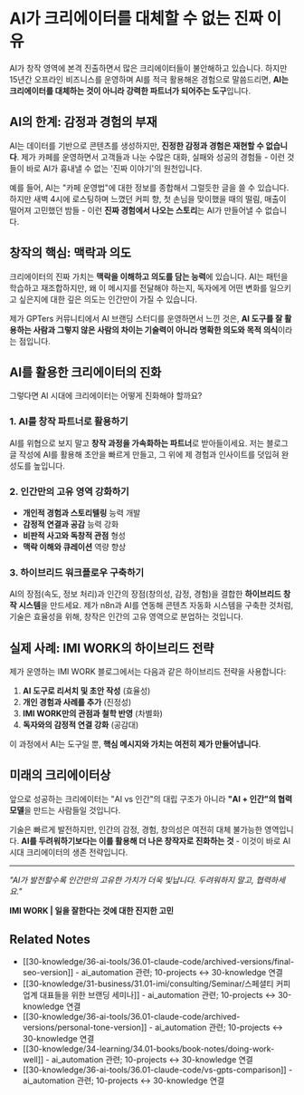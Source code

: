 # AI가 크리에이터를 대체할 수 없는 진짜 이유

AI가 창작 영역에 본격 진출하면서 많은 크리에이터들이 불안해하고 있습니다. 하지만 15년간 오프라인 비즈니스를 운영하며 AI를 적극 활용해온 경험으로 말씀드리면, **AI는 크리에이터를 대체하는 것이 아니라 강력한 파트너가 되어주는 도구**입니다.

## AI의 한계: 감정과 경험의 부재

<!-- CONTENT_IMAGE_1 -->

AI는 데이터를 기반으로 콘텐츠를 생성하지만, **진정한 감정과 경험은 재현할 수 없습니다**. 제가 카페를 운영하면서 고객들과 나눈 수많은 대화, 실패와 성공의 경험들 - 이런 것들이 바로 AI가 흉내낼 수 없는 '진짜 이야기'의 원천입니다.

예를 들어, AI는 "카페 운영법"에 대한 정보를 종합해서 그럴듯한 글을 쓸 수 있습니다. 하지만 새벽 4시에 로스팅하며 느꼈던 커피 향, 첫 손님을 맞이했을 때의 떨림, 매출이 떨어져 고민했던 밤들 - 이런 **진짜 경험에서 나오는 스토리**는 AI가 만들어낼 수 없습니다.

## 창작의 핵심: 맥락과 의도

크리에이터의 진짜 가치는 **맥락을 이해하고 의도를 담는 능력**에 있습니다. AI는 패턴을 학습하고 재조합하지만, 왜 이 메시지를 전달해야 하는지, 독자에게 어떤 변화를 일으키고 싶은지에 대한 깊은 의도는 인간만이 가질 수 있습니다.

제가 GPTers 커뮤니티에서 AI 브랜딩 스터디를 운영하면서 느낀 것은, **AI 도구를 잘 활용하는 사람과 그렇지 않은 사람의 차이는 기술력이 아니라 명확한 의도와 목적 의식**이라는 점입니다.

## AI를 활용한 크리에이터의 진화

그렇다면 AI 시대에 크리에이터는 어떻게 진화해야 할까요?

### 1. AI를 창작 파트너로 활용하기

AI를 위협으로 보지 말고 **창작 과정을 가속화하는 파트너**로 받아들이세요. 저는 블로그 글 작성에 AI를 활용해 초안을 빠르게 만들고, 그 위에 제 경험과 인사이트를 덧입혀 완성도를 높입니다.

### 2. 인간만의 고유 영역 강화하기

- **개인적 경험과 스토리텔링** 능력 개발
- **감정적 연결과 공감** 능력 강화
- **비판적 사고와 독창적 관점** 형성
- **맥락 이해와 큐레이션** 역량 향상

### 3. 하이브리드 워크플로우 구축하기

AI의 장점(속도, 정보 처리)과 인간의 장점(창의성, 감정, 경험)을 결합한 **하이브리드 창작 시스템**을 만드세요. 제가 n8n과 AI를 연동해 콘텐츠 자동화 시스템을 구축한 것처럼, 기술은 효율성을 위해, 창작은 인간의 고유 영역으로 분업하는 것입니다.

## 실제 사례: IMI WORK의 하이브리드 전략

제가 운영하는 IMI WORK 블로그에서는 다음과 같은 하이브리드 전략을 사용합니다:

1. **AI 도구로 리서치 및 초안 작성** (효율성)
2. **개인 경험과 사례를 추가** (진정성)
3. **IMI WORK만의 관점과 철학 반영** (차별화)
4. **독자와의 감정적 연결 강화** (공감대)

이 과정에서 AI는 도구일 뿐, **핵심 메시지와 가치는 여전히 제가 만들어냅니다**.

## 미래의 크리에이터상

앞으로 성공하는 크리에이터는 "AI vs 인간"의 대립 구조가 아니라 **"AI + 인간"의 협력 모델**을 만드는 사람들일 것입니다.

기술은 빠르게 발전하지만, 인간의 감정, 경험, 창의성은 여전히 대체 불가능한 영역입니다. **AI를 두려워하기보다는 이를 활용해 더 나은 창작자로 진화하는 것** - 이것이 바로 AI 시대 크리에이터의 생존 전략입니다.

---

*"AI가 발전할수록 인간만의 고유한 가치가 더욱 빛납니다. 두려워하지 말고, 협력하세요."*

**IMI WORK | 일을 잘한다는 것에 대한 진지한 고민**

## Related Notes

- [[30-knowledge/36-ai-tools/36.01-claude-code/archived-versions/final-seo-version]] - ai_automation 관련; 10-projects ↔ 30-knowledge 연결
- [[30-knowledge/31-business/31.01-imi/consulting/Seminar/스페셜티 커피업계 대표들을 위한 브랜딩 세미나]] - ai_automation 관련; 10-projects ↔ 30-knowledge 연결
- [[30-knowledge/36-ai-tools/36.01-claude-code/archived-versions/personal-tone-version]] - ai_automation 관련; 10-projects ↔ 30-knowledge 연결
- [[30-knowledge/34-learning/34.01-books/book-notes/doing-work-well]] - ai_automation 관련; 10-projects ↔ 30-knowledge 연결
- [[30-knowledge/36-ai-tools/36.01-claude-code/vs-gpts-comparison]] - ai_automation 관련; 10-projects ↔ 30-knowledge 연결

